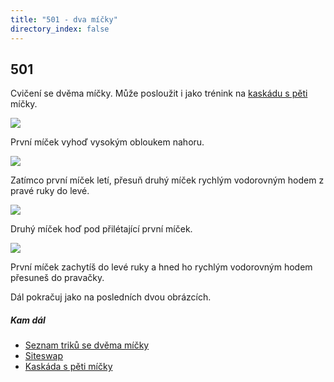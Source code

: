 ```yaml
---
title: "501 - dva míčky"
directory_index: false
---
```


## 501


Cvičení se dvěma míčky. Může posloužit i jako trénink na <a href="../5/kaskada.html" title="Trik s pěti míčky.">kaskádu s pěti</a> míčky.

![](img/5/501a.png)

První míček vyhoď vysokým obloukem nahoru.

![](img/5/501b.png)

Zatímco první míček letí, přesuň druhý míček rychlým vodorovným hodem z pravé ruky do levé.

![](img/5/501c.png)

Druhý míček hoď pod přilétající první míček.

![](img/5/501d.png)

První míček zachytíš do levé ruky a hned ho rychlým vodorovným hodem přesuneš do pravačky.


Dál pokračuj jako na posledních dvou obrázcích.



##### Kam dál

- [Seznam triků se dvěma míčky](/micky/2/)
- [Siteswap](/siteswap.html "Zápis žonglování pomocí čísel")
- [Kaskáda s pěti míčky](/micky/5/kaskada.html "Obtížný trik s pěti míčky")
